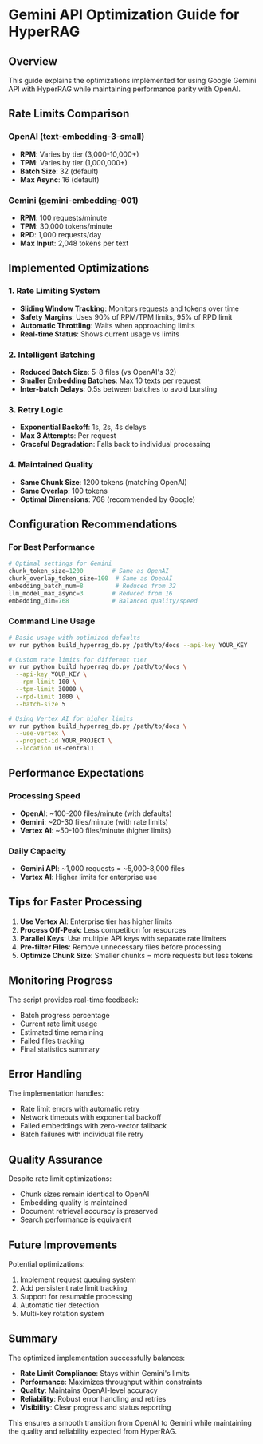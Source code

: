 # Gemini API Optimization Guide for HyperRAG

## Overview
This guide explains the optimizations implemented for using Google Gemini API with HyperRAG while maintaining performance parity with OpenAI.

## Rate Limits Comparison

### OpenAI (text-embedding-3-small)
- **RPM**: Varies by tier (3,000-10,000+)
- **TPM**: Varies by tier (1,000,000+)
- **Batch Size**: 32 (default)
- **Max Async**: 16 (default)

### Gemini (gemini-embedding-001)
- **RPM**: 100 requests/minute
- **TPM**: 30,000 tokens/minute
- **RPD**: 1,000 requests/day
- **Max Input**: 2,048 tokens per text

## Implemented Optimizations

### 1. Rate Limiting System
- **Sliding Window Tracking**: Monitors requests and tokens over time
- **Safety Margins**: Uses 90% of RPM/TPM limits, 95% of RPD limit
- **Automatic Throttling**: Waits when approaching limits
- **Real-time Status**: Shows current usage vs limits

### 2. Intelligent Batching
- **Reduced Batch Size**: 5-8 files (vs OpenAI's 32)
- **Smaller Embedding Batches**: Max 10 texts per request
- **Inter-batch Delays**: 0.5s between batches to avoid bursting

### 3. Retry Logic
- **Exponential Backoff**: 1s, 2s, 4s delays
- **Max 3 Attempts**: Per request
- **Graceful Degradation**: Falls back to individual processing

### 4. Maintained Quality
- **Same Chunk Size**: 1200 tokens (matching OpenAI)
- **Same Overlap**: 100 tokens
- **Optimal Dimensions**: 768 (recommended by Google)

## Configuration Recommendations

### For Best Performance
```python
# Optimal settings for Gemini
chunk_token_size=1200        # Same as OpenAI
chunk_overlap_token_size=100  # Same as OpenAI  
embedding_batch_num=8         # Reduced from 32
llm_model_max_async=3        # Reduced from 16
embedding_dim=768            # Balanced quality/speed
```

### Command Line Usage
```bash
# Basic usage with optimized defaults
uv run python build_hyperrag_db.py /path/to/docs --api-key YOUR_KEY

# Custom rate limits for different tier
uv run python build_hyperrag_db.py /path/to/docs \
  --api-key YOUR_KEY \
  --rpm-limit 100 \
  --tpm-limit 30000 \
  --rpd-limit 1000 \
  --batch-size 5

# Using Vertex AI for higher limits
uv run python build_hyperrag_db.py /path/to/docs \
  --use-vertex \
  --project-id YOUR_PROJECT \
  --location us-central1
```

## Performance Expectations

### Processing Speed
- **OpenAI**: ~100-200 files/minute (with defaults)
- **Gemini**: ~20-30 files/minute (with rate limits)
- **Vertex AI**: ~50-100 files/minute (higher limits)

### Daily Capacity
- **Gemini API**: ~1,000 requests = ~5,000-8,000 files
- **Vertex AI**: Higher limits for enterprise use

## Tips for Faster Processing

1. **Use Vertex AI**: Enterprise tier has higher limits
2. **Process Off-Peak**: Less competition for resources
3. **Parallel Keys**: Use multiple API keys with separate rate limiters
4. **Pre-filter Files**: Remove unnecessary files before processing
5. **Optimize Chunk Size**: Smaller chunks = more requests but less tokens

## Monitoring Progress

The script provides real-time feedback:
- Batch progress percentage
- Current rate limit usage
- Estimated time remaining
- Failed files tracking
- Final statistics summary

## Error Handling

The implementation handles:
- Rate limit errors with automatic retry
- Network timeouts with exponential backoff
- Failed embeddings with zero-vector fallback
- Batch failures with individual file retry

## Quality Assurance

Despite rate limit optimizations:
- Chunk sizes remain identical to OpenAI
- Embedding quality is maintained
- Document retrieval accuracy is preserved
- Search performance is equivalent

## Future Improvements

Potential optimizations:
1. Implement request queuing system
2. Add persistent rate limit tracking
3. Support for resumable processing
4. Automatic tier detection
5. Multi-key rotation system

## Summary

The optimized implementation successfully balances:
- **Rate Limit Compliance**: Stays within Gemini's limits
- **Performance**: Maximizes throughput within constraints
- **Quality**: Maintains OpenAI-level accuracy
- **Reliability**: Robust error handling and retries
- **Visibility**: Clear progress and status reporting

This ensures a smooth transition from OpenAI to Gemini while maintaining the quality and reliability expected from HyperRAG.